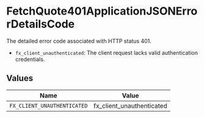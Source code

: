 # FetchQuote401ApplicationJSONErrorDetailsCode

The detailed error code associated with HTTP status 401.
* `fx_client_unauthenticated`: The client request lacks valid authentication credentials.



## Values

| Name                        | Value                       |
| --------------------------- | --------------------------- |
| `FX_CLIENT_UNAUTHENTICATED` | fx_client_unauthenticated   |